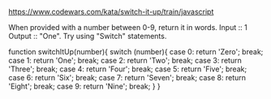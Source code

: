 https://www.codewars.com/kata/switch-it-up/train/javascript

When provided with a number between 0-9, return it in words.
Input :: 1
Output :: "One".
Try using "Switch" statements.

function switchItUp(number){
  switch (number){
    case 0:
      return 'Zero';
      break;
    case 1:
      return 'One';
      break;
    case 2:
      return 'Two';
      break;
    case 3:
      return 'Three';
      break;
    case 4:
      return 'Four';
      break;
    case 5:
      return 'Five';
      break;
    case 6:
      return 'Six';
      break;
    case 7:
      return 'Seven';
      break;
    case 8:
      return 'Eight';
      break;
    case 9:
      return 'Nine';
      break;
  }
}